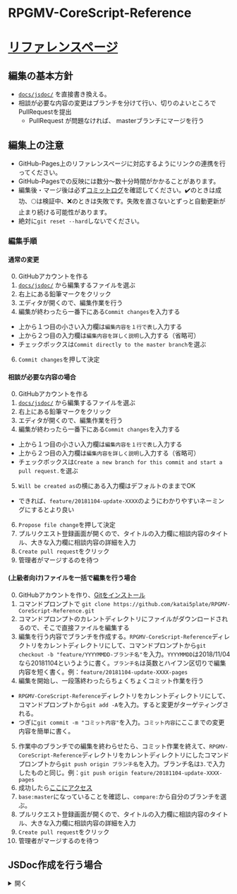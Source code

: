 # RPGMV-CoreScript-Reference

# [リファレンスページ](https://katai5plate.github.io/RPGMV-CoreScript-Reference/)

## 編集の基本方針
- [`docs/jsdoc/`](https://github.com/katai5plate/RPGMV-CoreScript-Reference/tree/master/docs/jsdoc) を直接書き換える。
- 相談が必要な内容の変更はブランチを分けて行い、切りのよいところでPullRequestを提出
    - PullRequest が問題なければ、 masterブランチにマージを行う

## 編集上の注意
- GitHub-Pages上のリファレンスページに対応するようにリンクの連携を行ってください。
- GitHub-Pagesでの反映には数分～数十分時間がかかることがあります。
- 編集後・マージ後は必ず[コミットログ](https://github.com/katai5plate/RPGMV-CoreScript-Reference/commits/master)を確認してください。:heavy_check_mark:のときは成功、:full_moon:は検証中、:x:のときは失敗です。失敗を直さないとずっと自動更新が止まり続ける可能性があります。
- 絶対に`git reset --hard`しないでください。

### 編集手順
#### 通常の変更
0. GitHubアカウントを作る
1. [`docs/jsdoc/`](https://github.com/katai5plate/RPGMV-CoreScript-Reference/tree/master/docs/jsdoc) から編集するファイルを選ぶ
2. 右上にある鉛筆マークをクリック
3. エディタが開くので、編集作業を行う
4. 編集が終わったら一番下にある`Commit changes`を入力する
- 上から１つ目の小さい入力欄は`編集内容を１行で表し`入力する
- 上から２つ目の入力欄は`編集内容を詳しく説明し`入力する（省略可）
- チェックボックスは`Commit directly to the master branch`を選ぶ
6. `Commit changes`を押して決定

#### 相談が必要な内容の場合
0. GitHubアカウントを作る
1. [`docs/jsdoc/`](https://github.com/katai5plate/RPGMV-CoreScript-Reference/tree/master/docs/jsdoc) から編集するファイルを選ぶ
2. 右上にある鉛筆マークをクリック
3. エディタが開くので、編集作業を行う
4. 編集が終わったら一番下にある`Commit changes`を入力する
- 上から１つ目の小さい入力欄は`編集内容を１行で表し`入力する
- 上から２つ目の入力欄は`編集内容を詳しく説明し`入力する（省略可）
- チェックボックスは`Create a new branch for this commit and start a pull request.`を選ぶ
5. `Will be created as`の横にある入力欄はデフォルトのままでOK
- できれば、`feature/20181104-update-XXXX`のようにわかりやすいネーミングにするとより良い
6. `Propose file change`を押して決定
7. プルリクエスト登録画面が開くので、タイトルの入力欄に相談内容のタイトル、大きな入力欄に相談内容の詳細を入力
8. `Create pull request`をクリック
9. 管理者がマージするのを待つ

#### (上級者向け)ファイルを一括で編集を行う場合
0. GitHubアカウントを作り、[Gitをインストール](https://git-scm.com/)
1. コマンドプロンプトで `git clone https://github.com/katai5plate/RPGMV-CoreScript-Reference.git`
2. コマンドプロンプトのカレントディレクトリにファイルがダウンロードされるので、そこで直接ファイルを編集する
3. 編集を行う内容でブランチを作成する。`RPGMV-CoreScript-Reference`ディレクトリをカレントディレクトリにして、コマンドプロンプトから`git checkout -b "feature/YYYYMMDD-ブランチ名"`を入力。`YYYYMMDD`は2018/11/04なら20181104というように書く。`ブランチ名`は英数とハイフン区切りで編集内容を短く書く。例：`feature/20181104-update-XXXX-pages`
4. 編集を開始し、一段落終わったらちょくちょくコミット作業を行う
- `RPGMV-CoreScript-Reference`ディレクトリをカレントディレクトリにして、コマンドプロンプトから`git add -A`を入力。すると変更がターゲティングされる。
- つぎに`git commit -m "コミット内容"`を入力。`コミット内容`にここまでの変更内容を簡単に書く。
5. 作業中のブランチでの編集を終わらせたら、コミット作業を終えて、`RPGMV-CoreScript-Reference`ディレクトリをカレントディレクトリにしたコマンドプロンプトから`git push origin ブランチ名`を入力。ブランチ名は`3.`で入力したものと同じ。例：`git push origin feature/20181104-update-XXXX-pages`
6. 成功したら[ここにアクセス](https://github.com/katai5plate/RPGMV-CoreScript-Reference/compare)
7. `base:master`になっていることを確認し、`compare:`から自分のブランチを選ぶ。
8. プルリクエスト登録画面が開くので、タイトルの入力欄に相談内容のタイトル、大きな入力欄に相談内容の詳細を入力
9. `Create pull request`をクリック
10. 管理者がマージするのを待つ

## JSDoc作成を行う場合
<details><summary>開く</summary><p></p>

- コアスクリプトの大幅変更などにより、内容の大量変更が必要になった際に行う。

### 必要環境
#### 1. Node.js をインストール
- [一番簡単な方の方法（インストーラーから）](https://qiita.com/Masayuki-M/items/840a997a824e18f576d8)
- [後々困りにくい方の方法（Nodistから）](https://qiita.com/nt_tn/items/f3193cde496399b41e51)
- コマンドプロンプトで以下を入力してエラーがなければ成功
```
node -v
npm -v
```

#### 2. Git をインストール
https://eng-entrance.com/git-install
- コマンドプロンプトで以下を入力してエラーがなければ成功
```
git --version
```

#### 3. yarn をインストール
https://yarnpkg.com/lang/ja/docs/install/#windows-stable
- コマンドプロンプトで以下を入力してエラーがなければ成功
```
yarn -v
```

#### 4. gulp をインストール
Node.js を正常にインストールした上で、コマンドプロンプトで以下を入力すればOK
```
npm install gulp-cli -g
```
- コマンドプロンプトで以下を入力してエラーがなければ成功
```
gulp -v
```
### 手順
1. `git clone https://github.com/katai5plate/RPGMV-CoreScript-Reference.git`
2. `cd RPGMV-CoreScript-Reference && yarn install`
3. `./src`フォルダを作り、そこにjsファイルを置く
4. `yarn build`

</p></details>
